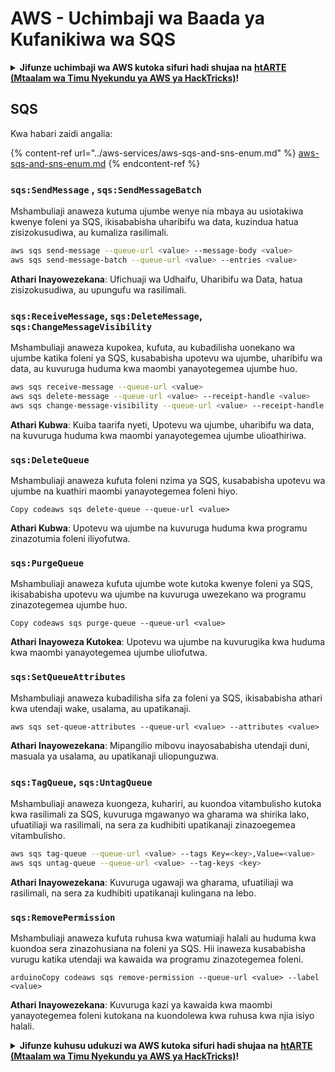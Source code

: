 # AWS - Uchimbaji wa Baada ya Kufanikiwa wa SQS

<details>

<summary><strong>Jifunze uchimbaji wa AWS kutoka sifuri hadi shujaa na</strong> <a href="https://training.hacktricks.xyz/courses/arte"><strong>htARTE (Mtaalam wa Timu Nyekundu ya AWS ya HackTricks)</strong></a><strong>!</strong></summary>

Njia nyingine za kusaidia HackTricks:

* Ikiwa unataka kuona **kampuni yako ikitangazwa kwenye HackTricks** au **kupakua HackTricks kwa PDF** Angalia [**MIPANGO YA KUJIUNGA**](https://github.com/sponsors/carlospolop)!
* Pata [**swag rasmi wa PEASS & HackTricks**](https://peass.creator-spring.com)
* Gundua [**Familia ya PEASS**](https://opensea.io/collection/the-peass-family), mkusanyiko wetu wa [**NFTs**](https://opensea.io/collection/the-peass-family) ya kipekee
* **Jiunge na** 💬 [**Kikundi cha Discord**](https://discord.gg/hRep4RUj7f) au kikundi cha [**telegram**](https://t.me/peass) au **tufuate** kwenye **Twitter** 🐦 [**@hacktricks_live**](https://twitter.com/hacktricks_live)**.**
* **Shiriki mbinu zako za uchimbaji kwa kuwasilisha PRs kwa** [**HackTricks**](https://github.com/carlospolop/hacktricks) na [**HackTricks Cloud**](https://github.com/carlospolop/hacktricks-cloud) repos za github.

</details>

## SQS

Kwa habari zaidi angalia:

{% content-ref url="../aws-services/aws-sqs-and-sns-enum.md" %}
[aws-sqs-and-sns-enum.md](../aws-services/aws-sqs-and-sns-enum.md)
{% endcontent-ref %}

### `sqs:SendMessage` , `sqs:SendMessageBatch`

Mshambuliaji anaweza kutuma ujumbe wenye nia mbaya au usiotakiwa kwenye foleni ya SQS, ikisababisha uharibifu wa data, kuzindua hatua zisizokusudiwa, au kumaliza rasilimali.
```bash
aws sqs send-message --queue-url <value> --message-body <value>
aws sqs send-message-batch --queue-url <value> --entries <value>
```
**Athari Inayowezekana**: Ufichuaji wa Udhaifu, Uharibifu wa Data, hatua zisizokusudiwa, au upungufu wa rasilimali.

### `sqs:ReceiveMessage`, `sqs:DeleteMessage`,  `sqs:ChangeMessageVisibility`

Mshambuliaji anaweza kupokea, kufuta, au kubadilisha uonekano wa ujumbe katika foleni ya SQS, kusababisha upotevu wa ujumbe, uharibifu wa data, au kuvuruga huduma kwa maombi yanayotegemea ujumbe huo.
```bash
aws sqs receive-message --queue-url <value>
aws sqs delete-message --queue-url <value> --receipt-handle <value>
aws sqs change-message-visibility --queue-url <value> --receipt-handle <value> --visibility-timeout <value>
```
**Athari Kubwa**: Kuiba taarifa nyeti, Upotevu wa ujumbe, uharibifu wa data, na kuvuruga huduma kwa maombi yanayotegemea ujumbe ulioathiriwa.

### `sqs:DeleteQueue`

Mshambuliaji anaweza kufuta foleni nzima ya SQS, kusababisha upotevu wa ujumbe na kuathiri maombi yanayotegemea foleni hiyo.
```arduino
Copy codeaws sqs delete-queue --queue-url <value>
```
**Athari Kubwa**: Upotevu wa ujumbe na kuvuruga huduma kwa programu zinazotumia foleni iliyofutwa.

### `sqs:PurgeQueue`

Mshambuliaji anaweza kufuta ujumbe wote kutoka kwenye foleni ya SQS, ikisababisha upotevu wa ujumbe na kuvuruga uwezekano wa programu zinazotegemea ujumbe huo.
```arduino
Copy codeaws sqs purge-queue --queue-url <value>
```
**Athari Inayoweza Kutokea**: Upotevu wa ujumbe na kuvurugika kwa huduma kwa maombi yanayotegemea ujumbe uliofutwa.

### `sqs:SetQueueAttributes`

Mshambuliaji anaweza kubadilisha sifa za foleni ya SQS, ikisababisha athari kwa utendaji wake, usalama, au upatikanaji.
```arduino
aws sqs set-queue-attributes --queue-url <value> --attributes <value>
```
**Athari Inayowezekana**: Mipangilio mibovu inayosababisha utendaji duni, masuala ya usalama, au upatikanaji uliopunguzwa.

### `sqs:TagQueue`, `sqs:UntagQueue`

Mshambuliaji anaweza kuongeza, kuhariri, au kuondoa vitambulisho kutoka kwa rasilimali za SQS, kuvuruga mgawanyo wa gharama wa shirika lako, ufuatiliaji wa rasilimali, na sera za kudhibiti upatikanaji zinazoegemea vitambulisho.
```bash
aws sqs tag-queue --queue-url <value> --tags Key=<key>,Value=<value>
aws sqs untag-queue --queue-url <value> --tag-keys <key>
```
**Athari Inayowezekana**: Kuvuruga ugawaji wa gharama, ufuatiliaji wa rasilimali, na sera za kudhibiti upatikanaji kulingana na lebo.

### `sqs:RemovePermission`

Mshambuliaji anaweza kufuta ruhusa kwa watumiaji halali au huduma kwa kuondoa sera zinazohusiana na foleni ya SQS. Hii inaweza kusababisha vurugu katika utendaji wa kawaida wa programu zinazotegemea foleni.
```arduino
arduinoCopy codeaws sqs remove-permission --queue-url <value> --label <value>
```
**Athari Inayowezekana**: Kuvuruga kazi ya kawaida kwa maombi yanayotegemea foleni kutokana na kuondolewa kwa ruhusa kwa njia isiyo halali.

<details>

<summary><strong>Jifunze kuhusu udukuzi wa AWS kutoka sifuri hadi shujaa na</strong> <a href="https://training.hacktricks.xyz/courses/arte"><strong>htARTE (Mtaalam wa Timu Nyekundu ya AWS ya HackTricks)</strong></a><strong>!</strong></summary>

Njia nyingine za kusaidia HackTricks:

* Ikiwa unataka kuona **kampuni yako ikitangazwa kwenye HackTricks** au **kupakua HackTricks kwa PDF** Angalia [**MIPANGO YA KUJIUNGA**](https://github.com/sponsors/carlospolop)!
* Pata [**bidhaa rasmi za PEASS & HackTricks**](https://peass.creator-spring.com)
* Gundua [**Familia ya PEASS**](https://opensea.io/collection/the-peass-family), mkusanyiko wetu wa [**NFTs**](https://opensea.io/collection/the-peass-family) ya kipekee
* **Jiunge na** 💬 [**Kikundi cha Discord**](https://discord.gg/hRep4RUj7f) au kikundi cha [**telegram**](https://t.me/peass) au **tufuate** kwenye **Twitter** 🐦 [**@hacktricks_live**](https://twitter.com/hacktricks_live)**.**
* **Shiriki mbinu zako za udukuzi kwa kuwasilisha PRs kwa** [**HackTricks**](https://github.com/carlospolop/hacktricks) na [**HackTricks Cloud**](https://github.com/carlospolop/hacktricks-cloud) repos za github.

</details>

